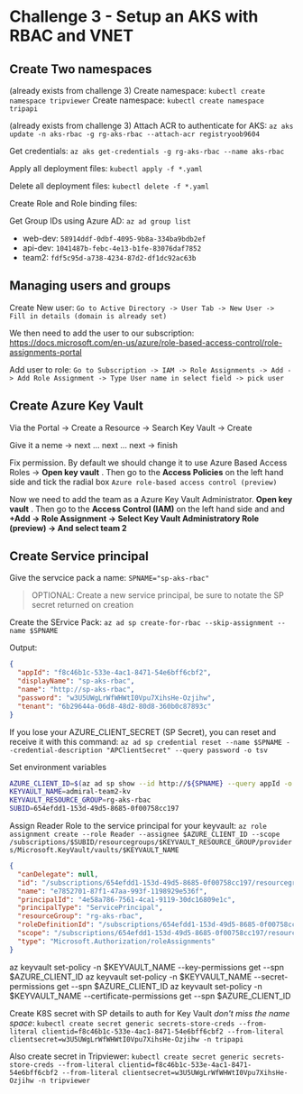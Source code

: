 # Challenge 3 - Setup an AKS with RBAC and VNET

## Create Two namespaces

(already exists from challenge 3) Create namespace: `kubectl create namespace tripviewer`
Create namespace: `kubectl create namespace tripapi`

(already exists from challenge 3) Attach ACR to authenticate for AKS: `az aks update -n aks-rbac -g rg-aks-rbac --attach-acr registryoob9604`

Get credentials: `az aks get-credentials -g rg-aks-rbac --name aks-rbac`

Apply all deployment files: `kubectl apply -f *.yaml`

Delete all deployment files: `kubectl delete -f *.yaml`

Create Role and Role binding files:

Get Group IDs using Azure AD: `az ad group list`

* web-dev: `58914ddf-0dbf-4095-9b8a-334ba9bdb2ef`
* api-dev: `1041487b-febc-4e13-b1fe-83076daf7852`
* team2: `fdf5c95d-a738-4234-87d2-df1dc92ac63b`

## Managing users and groups

Create New user: `Go to Active Directory -> User Tab -> New User -> Fill in details (domain is already set)`

We then need to add the user to our subscription: https://docs.microsoft.com/en-us/azure/role-based-access-control/role-assignments-portal

Add user to role: `Go to Subscription -> IAM -> Role Assignments -> Add -> Add Role Assignment -> Type User name in select field -> pick user`

## Create Azure Key Vault

Via the Portal -> Create a Resource -> Search Key Vault -> Create

Give it a neme -> next ... next ... next -> finish

Fix permission. By default we should change it to use Azure Based Access Roles -> __Open key vault__ . Then go to the __Access Policies__ on the left hand side and tick the radial box `Azure role-based access control (preview)`

Now we need to add the team as a Azure Key Vault Administrator. __Open key vault__ . Then go to the __Access Control (IAM)__ on the left hand side and and __+Add -> Role Assignment -> Select Key Vault Administratory Role (preview) -> And select team 2__

## Create Service principal

Give the servcice pack a name: `SPNAME="sp-aks-rbac"`

> OPTIONAL: Create a new service principal, be sure to notate the SP secret returned on creation

Create the SErvice Pack: `az ad sp create-for-rbac --skip-assignment --name $SPNAME`

Output:

```json
{
  "appId": "f8c46b1c-533e-4ac1-8471-54e6bff6cbf2",
  "displayName": "sp-aks-rbac",
  "name": "http://sp-aks-rbac",
  "password": "w3U5UWgLrWfWHWtI0Vpu7XihsHe-Ozjihw",
  "tenant": "6b29644a-06d8-48d2-80d8-360b0c87893c"
}
```

If you lose your AZURE_CLIENT_SECRET (SP Secret), you can reset and receive it with this command: `az ad sp credential reset --name $SPNAME --credential-description "APClientSecret" --query password -o tsv`

Set environment variables

```bash
AZURE_CLIENT_ID=$(az ad sp show --id http://${SPNAME} --query appId -o tsv)
KEYVAULT_NAME=admiral-team2-kv
KEYVAULT_RESOURCE_GROUP=rg-aks-rbac
SUBID=654efdd1-153d-49d5-8685-0f00758cc197
```

Assign Reader Role to the service principal for your keyvault: `az role assignment create --role Reader --assignee $AZURE_CLIENT_ID --scope /subscriptions/$SUBID/resourcegroups/$KEYVAULT_RESOURCE_GROUP/providers/Microsoft.KeyVault/vaults/$KEYVAULT_NAME`

```json
{
  "canDelegate": null,
  "id": "/subscriptions/654efdd1-153d-49d5-8685-0f00758cc197/resourcegroups/rg-aks-rbac/providers/Microsoft.KeyVault/vaults/admiral-team2-kv/providers/Microsoft.Authorization/roleAssignments/e7852701-87f1-47aa-993f-1198929e536f",
  "name": "e7852701-87f1-47aa-993f-1198929e536f",
  "principalId": "4e58a786-7561-4ca1-9119-30dc16809e1c",
  "principalType": "ServicePrincipal",
  "resourceGroup": "rg-aks-rbac",
  "roleDefinitionId": "/subscriptions/654efdd1-153d-49d5-8685-0f00758cc197/providers/Microsoft.Authorization/roleDefinitions/acdd72a7-3385-48ef-bd42-f606fba81ae7",
  "scope": "/subscriptions/654efdd1-153d-49d5-8685-0f00758cc197/resourcegroups/rg-aks-rbac/providers/Microsoft.KeyVault/vaults/admiral-team2-kv",
  "type": "Microsoft.Authorization/roleAssignments"
}
```

az keyvault set-policy -n $KEYVAULT_NAME --key-permissions get --spn $AZURE_CLIENT_ID
az keyvault set-policy -n $KEYVAULT_NAME --secret-permissions get --spn $AZURE_CLIENT_ID
az keyvault set-policy -n $KEYVAULT_NAME --certificate-permissions get --spn $AZURE_CLIENT_ID

Create K8S secret with SP details to auth for Key Vault _don't miss the name space_: `kubectl create secret generic secrets-store-creds --from-literal clientid=f8c46b1c-533e-4ac1-8471-54e6bff6cbf2 --from-literal clientsecret=w3U5UWgLrWfWHWtI0Vpu7XihsHe-Ozjihw -n tripapi`

Also create secret in Tripviewer: `kubectl create secret generic secrets-store-creds --from-literal clientid=f8c46b1c-533e-4ac1-8471-54e6bff6cbf2 --from-literal clientsecret=w3U5UWgLrWfWHWtI0Vpu7XihsHe-Ozjihw -n tripviewer`
